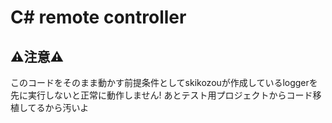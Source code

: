 # C# remote controller
## ⚠注意⚠
このコードをそのまま動かす前提条件としてskikozouが作成しているloggerを先に実行しないと正常に動作しません!
あとテスト用プロジェクトからコード移植してるから汚いよ 
